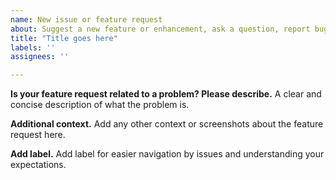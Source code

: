 ```yaml
---
name: New issue or feature request
about: Suggest a new feature or enhancement, ask a question, report bug, etc.
title: "Title goes here"
labels: ''
assignees: ''

---
```


**Is your feature request related to a problem? Please describe.**
A clear and concise description of what the problem is.

**Additional context.**
Add any other context or screenshots about the feature request here.

**Add label.**
Add label for easier navigation by issues and understanding your expectations.
